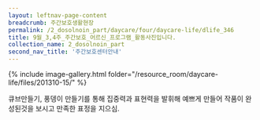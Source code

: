 ```yaml
--- 
layout: leftnav-page-content 
breadcrumb: 주간보호생활현장 
permalink: /2_dosolnoin_part/daycare/four/daycare-life/dlife_346
title: 9월_3,4주_주간보호_어르신_프로그램_활동사진입니다.
collection_name: 2_dosolnoin_part
second_nav_title: '주간보호센터안내' 
---
```

{% include image-gallery.html folder="/resource_room/daycare-life/files/201310-15/" %}








큐브만들기, 풍뎅이 만들기를 통해 집중력과 표현력을 발휘해 예쁘게 
만들어 작품이 완성된것을 보시고 만족한 표정을 지으심.